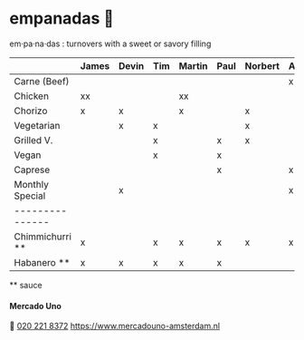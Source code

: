 # empanadas 🥟
em·pa·na·das
: turnovers with a sweet or savory filling

|                 | James | Devin | Tim | Martin | Paul | Norbert | Axel | Iulia   | Marcel |
| :-------------- | :---- | :---- | :-- | :----- | :--- | :------ | :--- | :------ | :----- |
| Carne (Beef)    |       |       |     |        |      |         | x    |         | x      |
| Chicken         | xx    |       |     | xx     |      |         |      |         | x      |
| Chorizo         | x     | x     |     | x      |      | x       |      |         |        |
| Vegetarian      |       | x     | x   |        |      | x       |      |         |        |
| Grilled V.      |       |       | x   |        | x    | x       |      | x       | x      |
| Vegan           |       |       | x   |        | x    |         |      | xx      |        |
| Caprese         |       |       |     |        | x    |         | x    |         |        |
| Monthly Special |       | x     |     |        |      |         | x    |         |        |
| --------------- |       |       |     |        |      |         |      |         |        |
| Chimmichurri ** | x     |       | x   | x      | x    | x       | x    |         |        |
| Habanero **     | x     | x     | x   | x      | x    |         |      | x       |        |

** sauce

#### Mercado Uno
🤙 [020 221 8372](tel:+31202218372)
https://www.mercadouno-amsterdam.nl
